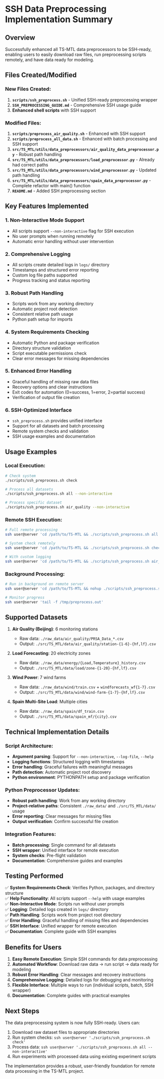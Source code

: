 # SSH Data Preprocessing Implementation Summary

## Overview
Successfully enhanced all TS-MTL data preprocessors to be SSH-ready, enabling users to easily download raw files, run preprocessing scripts remotely, and have data ready for modeling.

## Files Created/Modified

### New Files Created:
1. **`scripts/ssh_preprocess.sh`** - Unified SSH-ready preprocessing wrapper
2. **`SSH_PREPROCESSING_GUIDE.md`** - Comprehensive SSH usage guide
3. **Enhanced shell scripts** with SSH support

### Modified Files:
1. **`scripts/preprocess_air_quality.sh`** - Enhanced with SSH support
2. **`scripts/preprocess_all_data.sh`** - Enhanced with batch processing and SSH support
3. **`src/TS_MTL/utils/data_preprocessors/air_quality_data_preprocessor.py`** - Robust path handling
4. **`src/TS_MTL/utils/data_preprocessors/load_preprocessor.py`** - Already had correct paths
5. **`src/TS_MTL/utils/data_preprocessors/wind_preprocessor.py`** - Updated path handling
6. **`src/TS_MTL/utils/data_preprocessors/spain_data_preprocessor.py`** - Complete refactor with main() function
7. **`README.md`** - Added SSH preprocessing section

## Key Features Implemented

### 1. Non-Interactive Mode Support
- All scripts support `--non-interactive` flag for SSH execution
- No user prompts when running remotely
- Automatic error handling without user intervention

### 2. Comprehensive Logging
- All scripts create detailed logs in `logs/` directory
- Timestamps and structured error reporting
- Custom log file paths supported
- Progress tracking and status reporting

### 3. Robust Path Handling
- Scripts work from any working directory
- Automatic project root detection
- Consistent relative path usage
- Python path setup for imports

### 4. System Requirements Checking
- Automatic Python and package verification
- Directory structure validation
- Script executable permissions check
- Clear error messages for missing dependencies

### 5. Enhanced Error Handling
- Graceful handling of missing raw data files
- Recovery options and clear instructions
- Exit codes for automation (0=success, 1=error, 2=partial success)
- Verification of output file creation

### 6. SSH-Optimized Interface
- `ssh_preprocess.sh` provides unified interface
- Support for all datasets and batch processing
- Remote system checks and validation
- SSH usage examples and documentation

## Usage Examples

### Local Execution:
```bash
# Check system
./scripts/ssh_preprocess.sh check

# Process all datasets
./scripts/ssh_preprocess.sh all --non-interactive

# Process specific dataset
./scripts/ssh_preprocess.sh air_quality --non-interactive
```

### Remote SSH Execution:
```bash
# Full remote processing
ssh user@server 'cd /path/to/TS-MTL && ./scripts/ssh_preprocess.sh all --non-interactive'

# System check remotely
ssh user@server 'cd /path/to/TS-MTL && ./scripts/ssh_preprocess.sh check'

# With custom logging
ssh user@server 'cd /path/to/TS-MTL && ./scripts/ssh_preprocess.sh air_quality -n -l /tmp/air.log'
```

### Background Processing:
```bash
# Run in background on remote server
ssh user@server 'cd /path/to/TS-MTL && nohup ./scripts/ssh_preprocess.sh all --non-interactive > /tmp/preprocess.out 2>&1 &'

# Monitor progress
ssh user@server 'tail -f /tmp/preprocess.out'
```

## Supported Datasets

1. **Air Quality (Beijing)**: 6 monitoring stations
   - Raw data: `./raw_data/air_quality/PRSA_Data_*.csv`
   - Output: `./src/TS_MTL/data/air_quality/station-{1-6}-{hf,lf}.csv`

2. **Load Forecasting**: 20 electricity zones
   - Raw data: `./raw_data/energy/{Load,Temperature}_history.csv`
   - Output: `./src/TS_MTL/data/load/zone-{1-20}-{hf,lf}.csv`

3. **Wind Power**: 7 wind farms
   - Raw data: `./raw_data/wind/train.csv` + `windforecasts_wf{1-7}.csv`
   - Output: `./src/TS_MTL/data/wind/wind-farm-{1-7}-{hf,lf}.csv`

4. **Spain Multi-Site Load**: Multiple cities
   - Raw data: `./raw_data/spain/df_train.csv`
   - Output: `./src/TS_MTL/data/spain_mf/{city}.csv`

## Technical Implementation Details

### Script Architecture:
- **Argument parsing**: Support for `--non-interactive`, `--log-file`, `--help`
- **Logging functions**: Structured logging with timestamps
- **Error handling**: Graceful failures with meaningful messages
- **Path detection**: Automatic project root discovery
- **Python environment**: PYTHONPATH setup and package verification

### Python Preprocessor Updates:
- **Robust path handling**: Work from any working directory
- **Project-relative paths**: Consistent `./raw_data/` and `./src/TS_MTL/data/` usage
- **Error reporting**: Clear messages for missing files
- **Output verification**: Confirm successful file creation

### Integration Features:
- **Batch processing**: Single command for all datasets
- **SSH wrapper**: Unified interface for remote execution
- **System checks**: Pre-flight validation
- **Documentation**: Comprehensive guides and examples

## Testing Performed

✅ **System Requirements Check**: Verifies Python, packages, and directory structure  
✅ **Help Functionality**: All scripts support `--help` with usage examples  
✅ **Non-Interactive Mode**: Scripts run without user prompts  
✅ **Logging**: Detailed logs created in `logs/` directory  
✅ **Path Handling**: Scripts work from project root directory  
✅ **Error Handling**: Graceful handling of missing files and dependencies  
✅ **SSH Interface**: Unified wrapper for remote execution  
✅ **Documentation**: Complete guide with SSH examples  

## Benefits for Users

1. **Easy Remote Execution**: Simple SSH commands for data preprocessing
2. **Automated Workflow**: Download raw data → run script → data ready for modeling
3. **Robust Error Handling**: Clear messages and recovery instructions
4. **Comprehensive Logging**: Detailed logs for debugging and monitoring
5. **Flexible Interface**: Multiple ways to run (individual scripts, batch, SSH wrapper)
6. **Documentation**: Complete guides with practical examples

## Next Steps

The data preprocessing system is now fully SSH-ready. Users can:

1. Download raw dataset files to appropriate directories
2. Run system checks: `ssh user@server './scripts/ssh_preprocess.sh check'`
3. Process data: `ssh user@server './scripts/ssh_preprocess.sh all --non-interactive'`
4. Run experiments with processed data using existing experiment scripts

The implementation provides a robust, user-friendly foundation for remote data processing in the TS-MTL project.
